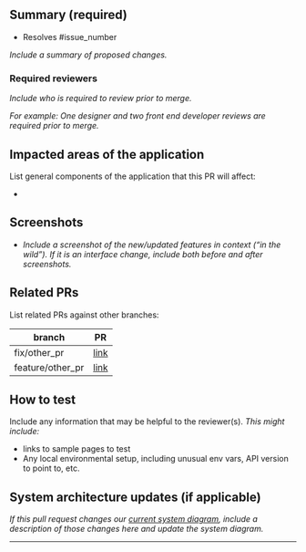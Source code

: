 ## Summary (required)

- Resolves #issue_number

_Include a summary of proposed changes._

### Required reviewers
_Include who is required to review prior to merge._

_For example: One designer and two front end developer reviews are required prior to merge._

## Impacted areas of the application
List general components of the application that this PR will affect:

-  

## Screenshots
- _Include a screenshot of the new/updated features in context (“in the wild”). If it is an interface change, include both before and after screenshots._

## Related PRs
List related PRs against other branches:

branch | PR
------ | ------
fix/other_pr | [link]()
feature/other_pr | [link]()

## How to test
Include any information that may be helpful to the reviewer(s).
_This might include:_

- links to sample pages to test
- Any local environmental setup, including unusual env vars, API version to point to, etc.

## System architecture updates (if applicable)
_If this pull request changes our [current system diagram](https://github.com/fecgov/FEC/wiki/2.-FEC-system-diagram), include a description of those changes here and update the system diagram._
____
